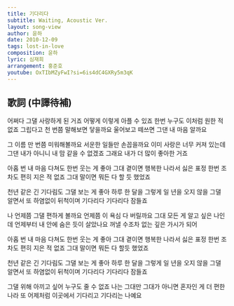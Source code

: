 ```yaml
---
title: 기다리다
subtitle: Waiting, Acoustic Ver.
layout: song-view
author: 윤하
date: 2010-12-09
tags: lost-in-love
composition: 윤하
lyric: 심재희
arrangement: 홍준호
youtube: OxTIbMZyFwI?si=6is4dC4GXRy5m3qK
---
```


## 歌詞 (中譯待補)

어쩌다 그댈 사랑하게 된 거죠
어떻게 이렇게 아플 수 있죠
한번 누구도 이처럼 원한 적 없죠
그립다고 천 번쯤 말해보면 닿을까요
울어보고 떼쓰면 그댄 내 마음 알까요

그 이름 만 번쯤 미워해볼까요
서운한 일들만 손꼽을까요
이미 사랑은 너무 커져 있는데
그댄 내가 아니니 내 맘 같을 수 없겠죠
그래요 내가 더 많이 좋아한 거죠

아홉 번 내 마음 다쳐도 한번 웃는 게 좋아
그대 곁이면 행복한 나라서
싫은 표정 한번 조차도 편히 지은 적 없죠
그대 말이면 뭐든 다 할 듯 했었죠

천년 같은 긴 기다림도 그댈 보는 게 좋아
하루 한 달을 그렇게 일 년을
오지 않을 그댈 알면서 또 하염없이 뒤척이며
기다리다 기다리다 잠들죠

나 언제쯤 그댈 편하게 볼까요
언제쯤 이 욕심 다 버릴까요
그대 모든 게 알고 싶은 나인데
언제부터 내 안에 숨은 듯이 살았나요
꺼낼 수조차 없는 깊은 가시가 되어

아홉 번 내 마음 다쳐도 한번 웃는 게 좋아
그대 곁이면 행복한 나라서
싫은 표정 한번 조차도 편히 지은 적 없죠
그대 말이면 뭐든 다 할듯 했었죠

천년 같은 긴 기다림도 그댈 보는 게 좋아
하루 한 달을 그렇게 일 년을
오지 않을 그댈 알면서 또 하염없이 뒤척이며
기다리다 기다리다 잠들죠

그댈 위해 아끼고 싶어 누구도 줄 수 없죠
나는 그대만 그대가 아니면
혼자인 게 더 편한 나라 또 어제처럼 이곳에서
기다리고 기다리는 나예요
